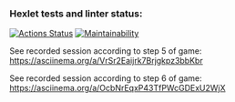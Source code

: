 ### Hexlet tests and linter status:
[![Actions Status](https://github.com/MaishevK/frontend-project-44/actions/workflows/hexlet-check.yml/badge.svg)](https://github.com/MaishevK/frontend-project-44/actions)
[![Maintainability](https://api.codeclimate.com/v1/badges/31326ddef88566f9cdf9/maintainability)](https://codeclimate.com/github/MaishevK/frontend-project-44/maintainability)

See recorded session according to step 5 of game:
https://asciinema.org/a/VrSr2Eaijrk7Brjgkpz3bbKbr

See recorded session according to step 6 of game:
https://asciinema.org/a/OcbNrEqxP43TfPWcGDExU2WjX
